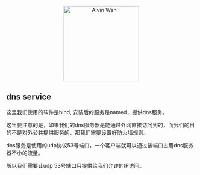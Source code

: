 <p align='center'> <a href='https://github.com/alvinwancn' target="_blank"> <img src='https://github.com/AlvinWanCN/life-record/raw/master/images/etlucency.png' alt='Alvin Wan' width=200></a></p>


## dns service

这里我们使用的软件是bind, 安装后的服务是named，提供dns服务。

这里要注意的是，如果我们的dns服务器是能通过外网直接访问到的，而我们的目的不是对外公共提供服务的，那我们需要设置好防火墙规则。

dns服务是使用的udp协议53号端口，一个客户端就可以通过该端口占用dns服务器不小的流量。

所以我们需要让udp 53号端口只提供给我们允许的IP访问。